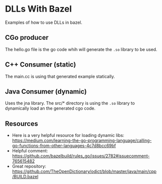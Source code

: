 # DLLs With Bazel

Examples of how to use DLLs in bazel.

## CGo producer

The hello.go file is the go code whih will generate the `.so` library to be used.

## C++ Consumer (static)

The main.cc is using that generated example statically.

## Java Consumer (dynamic)

Uses the jna library. The src/* directory is using the `.so` library to dynamically load an the generated cgo code.

## Resources

- Here is a very helpful resource for loading dynamic libs: https://medium.com/learning-the-go-programming-language/calling-go-functions-from-other-languages-4c7d8bcc69bf
- Helpful comment: https://github.com/bazelbuild/rules_go/issues/2782#issuecomment-765615482
- Great repository: https://github.com/TheOpenDictionary/odict/blob/master/java/main/cpp/BUILD.bazel


<!-- ```starlark
# Not sure what this target is supposed to do
go_binary(
    name = "shared",
    cgo = True,
    embed = [
        ":bridge",
    ],
    linkmode = "c-shared",
)
``` -->
